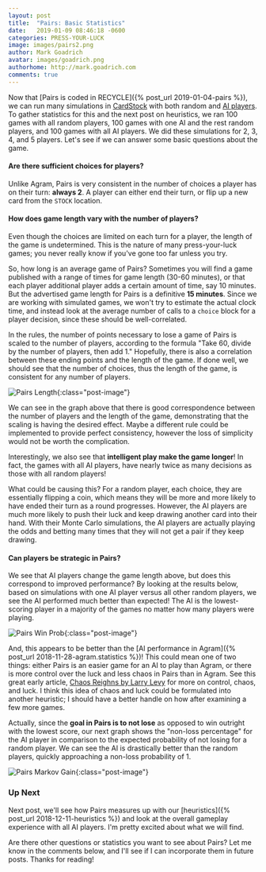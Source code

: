 ```yaml
---
layout: post
title:  "Pairs: Basic Statistics"
date:   2019-01-09 08:46:18 -0600
categories: PRESS-YOUR-LUCK
image: images/pairs2.png
author: Mark Goadrich
avatar: images/goadrich.png
authorhome: http://mark.goadrich.com
comments: true
---
```


Now that [Pairs is coded in RECYCLE]({% post_url 2019-01-04-pairs %}), we can run many 
simulations in [CardStock](http://github.com/mgoadric/cardstock) with both random and 
[AI 
players](https://cardstock.readthedocs.io/en/latest/aiplayers/pipmc.html). 
To gather statistics for this and the next post on heuristics, we ran 100 games with all random players, 100 games with 
one AI and the rest random players, and 100 games with all AI players. We did these 
simulations for
2, 3, 4, and 5 players. Let's see if we can
answer some basic questions about the game.

#### Are there sufficient choices for players?

Unlike Agram, Pairs is very consistent in the number of choices a player has on their turn: **always 2**.
A player can either end their turn, or flip up a new card from the `STOCK` location.

#### How does game length vary with the number of players?

Even though the choices are limited on each turn for a player, the length of the
game is undetermined. This is the nature of many press-your-luck games; you never really
know if you've gone too far unless you try. 

So, how long is an average game of Pairs? Sometimes you will find a game published with a range of times 
for game length (30-60 minutes), or that each player additional player adds a certain amount of time, say 10 minutes. 
But the advertised game length for Pairs 
is a definitive **15 minutes**. Since we are working with simulated games, we won't try to estimate the actual clock 
time, and instead look at the average 
number of calls to a `choice` block for a player decision, since these should be well-correlated.

In the rules, the number of points necessary to lose a game of Pairs is 
scaled to the number of players, according to the formula "Take 60, divide by the number 
of players, then add 1." Hopefully, there is also a correlation between these ending points
and the length of the game. If done well, we should see that the number of choices,
thus the length of the game, is consistent for any number of players.

![Pairs Length]({{site.url}}{{site.baseurl}}/images/pairs/PairsGameLength.png){:class="post-image"}
  
We can see in the graph above that there is good 
correspondence between the number of players and the length of the game, demonstrating 
that the scaling is having the desired effect. Maybe a different rule could be implemented 
to provide perfect consistency, however the loss of simplicity would not be worth 
the complication.

Interestingly, we also see that **intelligent play make the game longer**! In fact, the 
games with all AI players, have nearly twice as many decisions as those with all random players!

What could be causing this? For a random player, each choice, they are 
essentially flipping a coin, which means they will be more and more likely to 
have ended their turn as a round progresses. However, the AI players are much more likely to push their luck
and keep drawing another card into their hand. With their Monte Carlo simulations, the
AI players are actually playing the odds and betting many times that they will not get a
pair if they keep drawing.

#### Can players be strategic in Pairs?  

We see that AI players change the game length above, but does this correspond to 
improved performance? By looking at the results below, based on simulations with one AI player versus all other
random players, we see the AI performed much better than expected! The AI is the lowest-scoring player
in a majority of the games no matter how many players were playing.

![Pairs Win Prob]({{site.url}}{{site.baseurl}}/images/pairs/winprob.png){:class="post-image"}

And, this appears to be better than the [AI performance in Agram]({% post_url 2018-11-28-agram.statistics %})!
This could mean one of two things: either Pairs is an easier game for an AI to play than Agram, 
or there is more control over the luck and less chaos in Pairs than in Agram. See this
great early article, [Chaos Reighns by Larry Levy](http://web.archive.org/web/20030821212212/http://www.huzonfirstgames.com/ChaosReigns.html)
for more on control, chaos, and luck. I think this idea of chaos and luck could be formulated into another heuristic;
I should have a better handle on how after examining a few more games.

Actually, since the **goal in Pairs is to not lose** as opposed to win outright with the lowest score, our next graph shows
the "non-loss percentage" for the AI player in 
comparison to the expected probability of not losing for a random player. 
We can see the AI is drastically better 
than the random players, quickly approaching a non-loss probability of 1.

![Pairs Markov Gain]({{site.url}}{{site.baseurl}}/images/pairs/PairsMarkovGain.png){:class="post-image"}

### Up Next

Next post, we'll see how Pairs measures up with our [heuristics]({% post_url 2018-12-11-heuristics %})
and look at the overall gameplay experience with all AI players. I'm pretty excited about what we will find.

Are there other questions or statistics you want to see about Pairs? Let me know in the
comments below, and I'll see if I can incorporate them in future posts. Thanks for reading!
